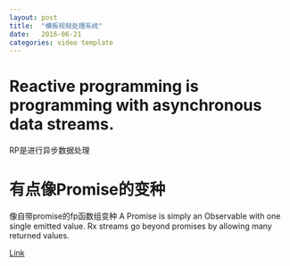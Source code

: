 ```yaml
---
layout: post
title:  "模板视频处理系统"
date:   2016-06-21
categories: video template
---
```


# Reactive programming is programming with asynchronous data streams.
RP是进行异步数据处理

# 有点像Promise的变种
像自带promise的fp函数组变种
A Promise is simply an Observable with one single emitted value. Rx streams go beyond promises by allowing many returned values.


[Link](https://gist.github.com/staltz/868e7e9bc2a7b8c1f754#reactive-programming-is-programming-with-asynchronous-data-streams)
